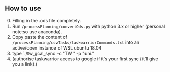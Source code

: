## How to use

0. Filling in the .ods file completely.
1. Run `/processPlanning/convertOds.py` with python 3.x or higher (personal note:so use anaconda).
2. Copy paste the content of `/processPlanning/csvTasks/taskwarriorCommands.txt` into an active/open instance of WSL ubuntu 18.04
3. type `./tw_gcal_sync -c "TW <course calendar name>" -p "uni.<course abreviation>"
4. (authorise taskwarrior access to google if it's your first sync {it'll give you a link}.)